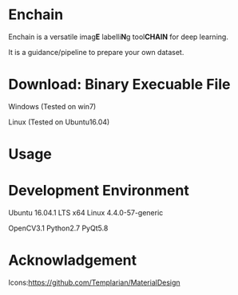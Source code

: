 # Enchain
Enchain is a versatile imag**E** labelli**N**g tool**CHAIN** for deep learning.

It is a guidance/pipeline to prepare your own dataset.


# Download: Binary Execuable File
Windows (Tested on win7)

Linux (Tested on Ubuntu16.04)


# Usage





# Development Environment
Ubuntu 16.04.1 LTS x64
Linux 4.4.0-57-generic 

OpenCV3.1
Python2.7
PyQt5.8




# Acknowladgement

Icons:https://github.com/Templarian/MaterialDesign










